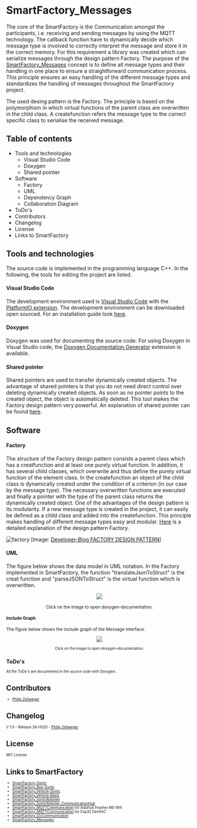 # SmartFactory_Messages

The core of the SmartFactory is the Communication amongst the participants, i.e. receiving and sending messages by using the MQTT technology. The callback function have to dynamically decide which message type is involved to correctly interpret the message and store it in the correct memory. For this requirement a library was created which can serialize messages through the design pattern Factory. The purpose of the [SmartFactory_Messages](https://github.com/philipzellweger/SmartFactory_Messages) concept is to define all message types and their handling in one place to ensure a straightforward communication process. This principle ensures an easy handling of the different message types and standardizes the handling of messages throughout the SmartFactory project. 

The used desing pattern is the Factory. The principle is based on the polymorphism in which virtual functions of the parent class are overwritten in the child class. A createfunction refers the message type to the correct specific class to serialise the received message. 

## Table of contents
- Tools and technologies
   - Visual Studio Code
   - Doxygen
   - Shared pointer
- Software
   - Factory
   - UML
   - Dependency Graph
   - Collaboration Diagram
- ToDo's
- Contributors
- Changelog
- License
- Links to SmartFactory

## Tools and technologies

The source code is implemented in the programming language C++. In the following, the tools for editing the project are listed.

#### Visual Studio Code
The development environment used is [Visual Studio Code](https://code.visualstudio.com/) with the [PlatformIO extension](https://docs.platformio.org/en/latest/ide/vscode.html). The development environment can be downloaded open sourced. For an installation guide look [here](https://github.com/philipzellweger/SmartFactory_Messages/blob/master/docs/Installation_Guide_SmartFactory.pdf).  

#### Doxygen
Doxygen was used for documenting the source code. For using Doxygen in Visual Studio code, the [Doxygen Documentation Generator](https://marketplace.visualstudio.com/items?itemName=cschlosser.doxdocgen) extension is available.

#### Shared pointer

Shared pointers are used to transfer dynamically created objects. The advantage of shared pointers is that you do not need direct control over deleting dynamically created objects. As soon as no pointer points to the created object, the object is automatically deleted. This tool makes the Factory design pattern very powerful. An explanation of shared pointer can be found [here](https://de.cppreference.com/w/cpp/memory/shared_ptr).

## Software

#### Factory

The structure of the Factory design pattern consists a parent class which has a creatfunction and at least one purely virtual function. In addition, it has several child classes, which overwrite and thus define the purely virtual function of the element class. In the createfunction an object of the child class is dynamically created under the condition of a criterion (in our case by the message type). The necessary overwritten functions are executed and finally a pointer with the type of the parent class returns the dynamically created object. One of the advantages of the design pattern is its modularity. If a new message type is created in the project, it can easily be defined as a child class and added into the createfunction. This principle makes handling of different message types easy and modular.
[Here](https://sourcemaking.com/design_patterns/factory_method) is a detailed explanation of the design pattern Factory.

![factory](https://developer-blog.net/wp-content/uploads/2018/01/factory-design-pattern.jpg)
[Image: [Developer-Blog FACTORY DESIGN PATTERN](https://developer-blog.net/factory-design-pattern-in-c/)]

#### UML

The figure below shows the data model in UML notation. In the Factory implemented in SmartFactory, the function "translateJsonToStruct" is the creat function and "parseJSONToStruct" is the virtual function which is overwritten.

<p align="center">
    <a href=https://github.com/philipzellweger/SmartFactory_Messages/blob/master/docs/html/class_message.html>
        <img src="https://github.com/philipzellweger/SmartFactory_Messages/blob/master/docs/html/class_message__inherit__graph.png" style="border:none;"/>
    </a>
    <p align="center"><small>Click on the image to open doxygen-documentation.</p>
</p>

#### Include Graph

The figure below shows the include graph of the Message interface.

<p align="center">
    <a href=https://github.com/philipzellweger/SmartFactory_Messages/blob/master/docs/html/_messages_8h.html>
        <img src="https://github.com/philipzellweger/SmartFactory_Messages/blob/master/docs/html/_messages_8h__incl.png" style="border:none;"/>
    </a>
    <p align="center"><small>Click on the image to open doxygen-documentation.</p>
</p>

## ToDo's

All the ToDo's are documented in the source code with Doxygen. 

# Contributors
- [Philip Zellweger](https://github.com/philipzellweger)

# Changelog

V 1.0   -	Release SA HS20 -	[Philip Zellweger](https://github.com/philipzellweger)

# License

MIT License

# Links to SmartFactory
- [SmartFactory-Sortic](https://github.com/LMazzole/SmartFactory-Sortic)
- [SmartFactory_Box-Sortic](https://github.com/LMazzole/SmartFactory_Box-Sortic)
- [SmartFactory_Vehicle-Sortic](https://github.com/LMazzole/SmartFactory_Vehicle-Sortic)
- [SmartFactory_Vehicle-Basis](https://github.com/LMazzole/SmartFactory_Vehicle-Basis)
- [SmartFactory_SorticRoboter](https://github.com/philipzellweger/SmartFactory_SorticRoboter)
- [SmartFactory_SorticRoboter_CommunicationHub](https://github.com/philipzellweger/SmartFactory_SorticRoboter_CommunicationHub)
- [SmartFactory_MQTTCommunication](https://github.com/LMazzole/SmartFactory_MQTTCommunication) for Adafruit Feather M0 Wifi
- [SmartFactory_MQTTCommunication](https://github.com/philipzellweger/SmartFactory_MQTTCommunication) for Esp32 DevKitC
- [SmartFactory_I2cCommunication](https://github.com/philipzellweger/SmartFactory_I2cCommunication)
- [SmartFactory_Messages](https://github.com/philipzellweger/SmartFactory_Messages)
